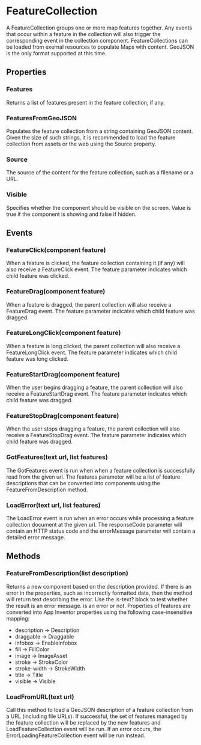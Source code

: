 # FeatureCollection

A FeatureCollection groups one or more map features together. Any events that occur within a feature in the collection will also trigger the corresponding event in the collection component. FeatureCollections can be loaded from exernal resources to populate Maps with content. GeoJSON is the only format supported at this time.

## Properties

### Features

Returns a list of features present in the feature collection, if any.

### FeaturesFromGeoJSON

Populates the feature collection from a string containing GeoJSON content. Given the size of such strings, it is recommended to load the feature collection from assets or the web using the Source property.

### Source

The source of the content for the feature collection, such as a filename or a URL.

### Visible

Specifies whether the component should be visible on the screen. Value is true if the component is showing and false if hidden.

## Events

### FeatureClick\(component feature\)

When a feature is clicked, the feature collection containing it \(if any\) will also receive a FeatureClick event. The feature parameter indicates which child feature was clicked.

### FeatureDrag\(component feature\)

When a feature is dragged, the parent collection will also receive a FeatureDrag event. The feature parameter indicates which child feature was dragged.

### FeatureLongClick\(component feature\)

When a feature is long clicked, the parent collection will also receive a FeatureLongClick event. The feature parameter indicates which child feature was long clicked.

### FeatureStartDrag\(component feature\)

When the user begins dragging a feature, the parent collection will also receive a FeatureStartDrag event. The feature parameter indicates which child feature was dragged.

### FeatureStopDrag\(component feature\)

When the user stops dragging a feature, the parent collection will also receive a FeatureStopDrag event. The feature parameter indicates which child feature was dragged.

### GotFeatures\(text url, list features\)

The GotFeatures event is run when when a feature collection is successfully read from the given url. The features parameter will be a list of feature descriptions that can be converted into components using the FeatureFromDescription method.

### LoadError\(text url, list features\)

The LoadError event is run when an error occurs while processing a feature collection document at the given url. The responseCode parameter will contain an HTTP status code and the errorMessage parameter will contain a detailed error message.

## Methods

### FeatureFromDescription\(list description\)

Returns a new component based on the description provided. If there is an error in the properties, such as incorrectly formatted data, then the method will return text describing the error. Use the is-text? block to test whether the result is an error message. is an error or not. Properties of features are converted into App Inventor properties using the following case-insensitive mapping:

* description → Description
* draggable → Draggable
* infobox → EnableInfobox
* fill → FillColor
* image → ImageAsset
* stroke → StrokeColor
* stroke-width → StrokeWidth
* title → Title
* visible → Visible

### LoadFromURL\(text url\)

Call this method to load a GeoJSON description of a feature collection from a URL \(including file URLs\). If successful, the set of features managed by the feature collection will be replaced by the new features and LoadFeatureCollection event will be run. If an error occurs, the ErrorLoadingFeatureCollection event will be run instead.

